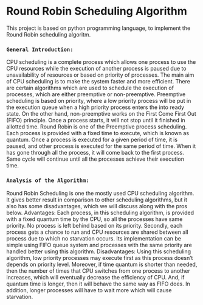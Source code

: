 <h1>Round Robin Scheduling Algorithm</h1>




This project is based on python programming language, to implement the Round Robin scheduling algoritm.

### `General Introduction:`

CPU scheduling is a complete process which allows one process to use the CPU resources while the execution of another process is paused due to unavailability of resources or based on priority of processes. The main aim of CPU scheduling is to make the system faster and more efficient.
There are certain algorithms which are used to schedule the execution of processes, which are either preemptive or non-preemptive. Preemptive scheduling is based on priority, where a low priority process will be put in the execution queue when a high priority process enters the into ready state. On the other hand, non-preemptive works on the First Come First Out (FIFO) principle. Once a process starts, it will not stop until it finished in allotted time.
Round Robin is one of the Preemptive process scheduling. Each process is provided with a fixed time to execute, which is known as quantum. Once a process is executed for a given period of time, it is paused, and other process is executed for the same period of time. When it has gone through all the process, it will come back to the first process. Same cycle will continue until all the processes achieve their execution time.

### `Analysis of the Algorithm:`

Round Robin Scheduling is one the mostly used CPU scheduling algorithm. It gives better result in comparison to other scheduling algorithms, but it also has some disadvantages, which we will discuss along with the pros below.
Advantages: Each process, in this scheduling algorithm, is provided with a fixed quantum time by the CPU, so all the processes have same priority. No process is left behind based on its priority. Secondly, each process gets a chance to run and CPU resources are shared between all process due to which no starvation occurs. Its implementation can be simple using FIFO queue system and processes with the same priority are handled better using this algorithm.
Disadvantages: Using this scheduling algorithm, low priority processes may execute first as this process doesn’t depends on priority level. Moreover, if time quantum is shorter than needed, then the number of times that CPU switches from one process to another increases, which will eventually decrease the efficiency of CPU. And, if quantum time is longer, then it will behave the same way as FIFO does. In addition, longer processes will have to wait more which will cause starvation.


